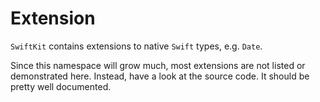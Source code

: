 # Extension

`SwiftKit` contains extensions to native `Swift` types, e.g. `Date`.

Since this namespace will grow much, most extensions are not listed or demonstrated here. Instead, have a look at the source code. It should be pretty well documented.
